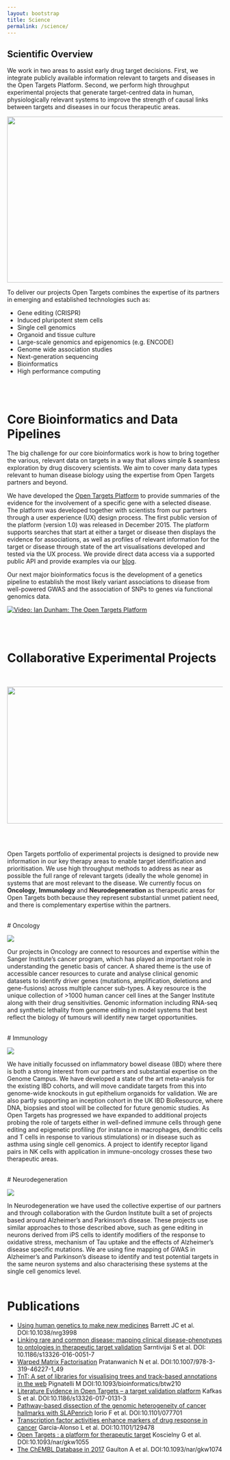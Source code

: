 ```yaml
---
layout: bootstrap
title: Science
permalink: /science/
---
```



## Scientific Overview
We work in two areas to assist early drug target decisions. First, we integrate publicly available information relevant to targets and diseases in the Open Targets Platform. Second, we perform high throughput experimental projects that generate target-centred data in human, physiologically relevant systems to improve the strength of causal links between targets and diseases in our focus therapeutic areas.


<p align="center"><img src="{{ site.url }}/assets/images/knowledge_cycle.png" height="387" width="691"></p>


To deliver our projects Open Targets combines the expertise of its partners in emerging and established technologies such as:
*	Gene editing (CRISPR)
*	Induced pluripotent stem cells
*	Single cell genomics
*	Organoid and tissue culture
*	Large-scale genomics and epigenomics (e.g. ENCODE)
*	Genome wide association studies
*	Next-generation sequencing
*	Bioinformatics
*	High performance computing


<br><br>

# Core Bioinformatics and Data Pipelines
The big challenge for our core bioinformatics work is how to bring together the various, relevant data on targets in a way that allows simple & seamless exploration by drug discovery scientists. We aim to cover many data types relevant to human disease biology using the expertise from Open Targets partners and beyond. 


We have developed the [Open Targets Platform](http://www.targetvalidation.org/) to provide summaries of the evidence for the involvement of a specific gene with a selected disease. The platform was developed together with scientists from our partners through a user experience (UX) design process. The first public version of the platform (version 1.0) was released in December 2015. The platform supports searches that start at either a target or disease then displays the evidence for associations, as well as profiles of relevant information for the target or disease through state of the art visualisations developed and tested via the UX process. We provide direct data access via a supported public API and provide examples via our [blog](https://blog.opentargets.org/).

Our next major bioinformatics focus is the development of a genetics pipeline to establish the most likely variant associations to disease from well-powered GWAS and the association of SNPs to genes via functional genomics data.  

<!-- <iframe src="https://player.vimeo.com/video/149309356" width="640" height="360" frameborder="0" webkitallowfullscreen mozallowfullscreen allowfullscreen></iframe> -->

<p><a href="https://vimeo.com/149309356"><img src="{{ site.url }}/assets/images/tvp_-_ot.jpg" alt="Video: Ian Dunham: The Open Targets Platform" /></a></p>

<br><br>
# Collaborative Experimental Projects
<br>
<p align="center"><img src="{{ site.url }}/assets/images/Project_grid.png" height="319" width="561"></p>
<br><br>

Open Targets portfolio of experimental projects is designed to provide new information in our key therapy areas to enable target identification and prioritisation. We use high throughput methods to address as near as possible the full range of relevant targets (ideally the whole genome) in systems that are most relevant to the disease. We currently focus on __Oncology__, __Immunology__ and __Neurodegeneration__ as therapeutic areas for Open Targets both because they represent substantial unmet patient need, and there is complementary expertise within the partners.

<br>
# Oncology
<br>
<p><img src="{{ site.url }}/assets/images/oncology.png"></p> 


Our projects in Oncology are connect to resources and expertise within the Sanger Institute’s cancer program, which has played an important role in understanding the genetic basis of cancer. A shared theme is the use of accessible cancer resources to curate and analyse clinical genomic datasets to identify driver genes (mutations, amplification, deletions and gene-fusions) across multiple cancer sub-types. A key resource is the unique collection of >1000 human cancer cell lines at the Sanger Institute along with their drug sensitivities. Genomic information including RNA-seq and synthetic lethality from genome editing in model systems that best reflect the biology of tumours will identify new target opportunities. 

<br>
# Immunology
<br>
<p><img src="{{ site.url }}/assets/images/immunology.png"></p> 


We have initially focussed on inflammatory bowel disease (IBD) where there is both a strong interest from our partners and substantial expertise on the Genome Campus. We have developed a state of the art meta-analysis for the existing IBD cohorts, and will move candidate targets from this into genome-wide knockouts in gut epithelium organoids for validation. We are also partly supporting an inception cohort in the UK IBD BioResource, where DNA, biopsies and stool will be collected for future genomic studies. As Open Targets has progressed we have expanded to additional projects probing the role of targets either in well-defined immune cells through gene editing and epigenetic profiling (for instance in macrophages, dendritic cells and T cells in response to various stimulations) or in disease such as asthma using single cell genomics. A project to identify receptor ligand pairs in NK cells with application in immune-oncology crosses these two therapeutic areas.

<br>
# Neurodegeneration
<br>
<p><img src="{{ site.url }}/assets/images/neurodegeneration.png"></p> 

In Neurodegeneration we have used the collective expertise of our partners and through collaboration with the Gurdon Institute built a set of projects based around Alzheimer’s and Parkinson’s disease. These projects use similar approaches to those described above, such as gene editing in neurons derived from iPS cells to identify modifiers of the response to oxidative stress, mechanism of Tau uptake and the effects of Alzheimer’s disease specific mutations. We are using fine mapping of GWAS in Alzheimer’s and Parkinson’s disease to identify and test potential targets in the same neuron systems and also characterising these systems at the single cell genomics level.
<br><br>

# Publications
* [Using human genetics to make new medicines](http://europepmc.org/abstract/MED/26370900) Barrett JC et al.  DOI:10.1038/nrg3998
* [Linking rare and common disease: mapping clinical disease-phenotypes to ontologies in therapeutic target validation](https://jbiomedsem.biomedcentral.com/articles/10.1186/s13326-016-0051-7) Sarntivijai S et al. DOI: 10.1186/s13326-016-0051-7
* [Warped Matrix Factorisation](https://link.springer.com/chapter/10.1007%2F978-3-319-46227-1_49) Pratanwanich N et al. DOI:10.1007/978-3-319-46227-1_49
* [TnT: A set of libraries for visualising trees and track-based annotations in the web](https://www.ncbi.nlm.nih.gov/pubmed/27153646) Pignatelli M DOI:10.1093/bioinformatics/btw210
* [Literature Evidence in Open Targets – a target validation platform](https://jbiomedsem.biomedcentral.com/articles/10.1186/s13326-017-0131-3)  Kafkas S et al. DOI:10.1186/s13326-017-0131-3
* [Pathway-based dissection of the genomic heterogeneity of cancer hallmarks with SLAPenrich](http://www.biorxiv.org/content/early/2017/03/27/077701) Iorio F et al. DOI:10.1101/077701 
* [Transcription factor activities enhance markers of drug response in cancer](http://www.biorxiv.org/content/early/2017/04/21/129478) Garcia-Alonso L et al. DOI:10.1101/129478
* [Open Targets : a platform for therapeutic target](https://academic.oup.com/nar/article/45/D1/D985/2605745/Open-Targets-a-platform-for-therapeutic-target) Koscielny G et al. DOI:10.1093/nar/gkw1055
* [The ChEMBL Database in 2017](https://www.ncbi.nlm.nih.gov/pmc/articles/PMC5210557/) Gaulton A et al. DOI:10.1093/nar/gkw1074
